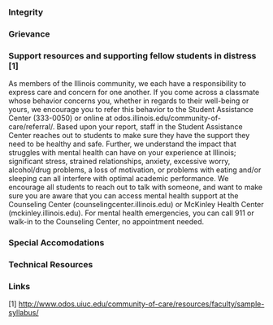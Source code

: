 ### Integrity

### Grievance

### Support resources and supporting fellow students in distress [1]

As members of the Illinois community, we each have a responsibility to express
care and concern for one another.  If you come across a classmate whose
behavior concerns you, whether in regards to their well-being or yours, we
encourage you to refer this behavior to the Student Assistance Center
(333-0050) or online at odos.illinois.edu/community-of-care/referral/. Based
upon your report, staff in the Student Assistance Center reaches out to
students to make sure they have the support they need to be healthy and safe.
Further, we understand the impact that struggles with mental health can have on
your experience at Illinois; significant stress, strained relationships,
anxiety, excessive worry, alcohol/drug problems, a loss of motivation, or
problems with eating and/or sleeping can all interfere with optimal academic
performance. We encourage all students to reach out to talk with someone, and
want to make sure you are aware that you can access mental health support at
the Counseling Center (counselingcenter.illinois.edu) or McKinley Health Center
(mckinley.illinois.edu). For mental health emergencies, you can call 911 or
walk-in to the Counseling Center, no appointment needed.

### Special Accomodations

### Technical Resources

### Links

[1] http://www.odos.uiuc.edu/community-of-care/resources/faculty/sample-syllabus/

